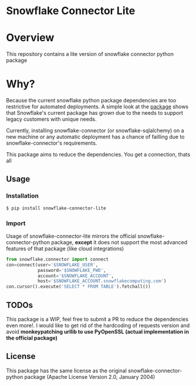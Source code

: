 # Snowflake Connector Lite

# Overview

This repository contains a lite version of snowflake connector python package

# Why?

Because the current snowflake python package dependencies are too restrictive for automated deployments. A simple look at the [package](https://github.com/snowflakedb/snowflake-connector-python) shows that Snowflake's current package has grown due to the needs to support legacy customers with unique needs.

Currently, installing snowflake-connector (or snowflake-sqlalchemy) on a new machine or any automatic deployment has a chance of failling due to snowflake-connector's requirements.

This package aims to reduce the dependencies. You get a connection, thats all


## Usage


###  Installation

```sh
$ pip install snowflake-connector-lite
```

### Import

Usage of snowflake-connector-lite mirrors the official snowflake-connector-python package, **except** it does not support the most advanced features of that package (like cloud integrations)

```Python
from snowflake.connector import connect
con=connect(user='$SNOWFLAKE_USER',
            password='$SNOWFLAKE_PWD',
            account='$SNOWFLAKE_ACCOUNT',
            host='$SNOWFLAKE_ACCOUNT.snowflakecomputing.com')
con.cursor().execute('SELECT * FROM TABLE').fetchall())
```


## TODOs

This package is a WIP, feel free to submit a PR to reduce the dependencies even more!.
I would like to get rid of the hardcoding of requests version and avoid **monkeypatching urllib to use PyOpenSSL (actual implementation in the official package)**


License
----

This package has the same license as the original snowflake-connector-python package (Apache License Version 2.0, January 2004)
